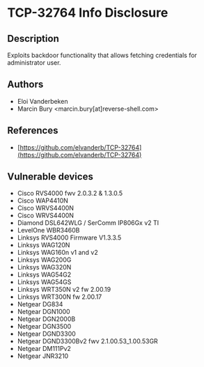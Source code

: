 # TCP-32764 Info Disclosure

## Description
Exploits backdoor functionality that allows fetching credentials for administrator user.

## Authors
* Eloi Vanderbeken
* Marcin Bury <marcin.bury[at]reverse-shell.com>

## References
* [https://github.com/elvanderb/TCP-32764](https://github.com/elvanderb/TCP-32764)

## Vulnerable devices
* Cisco RVS4000 fwv 2.0.3.2 & 1.3.0.5
* Cisco WAP4410N
* Cisco WRVS4400N
* Cisco WRVS4400N
* Diamond DSL642WLG / SerComm IP806Gx v2 TI
* LevelOne WBR3460B
* Linksys RVS4000 Firmware V1.3.3.5
* Linksys WAG120N
* Linksys WAG160n v1 and v2
* Linksys WAG200G
* Linksys WAG320N
* Linksys WAG54G2
* Linksys WAG54GS
* Linksys WRT350N v2 fw 2.00.19
* Linksys WRT300N fw 2.00.17
* Netgear DG834
* Netgear DGN1000
* Netgear DGN2000B
* Netgear DGN3500
* Netgear DGND3300
* Netgear DGND3300Bv2 fwv 2.1.00.53_1.00.53GR
* Netgear DM111Pv2
* Netgear JNR3210
